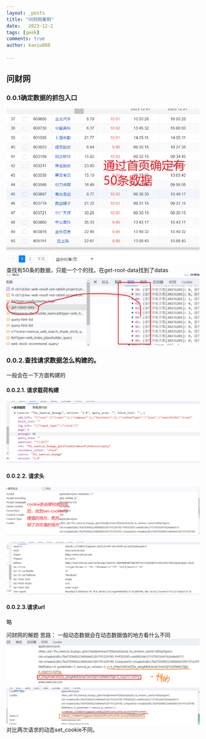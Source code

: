 ```yaml
---
layout: _posts
title: "问财网案例"
date:   2023-12-2
tags: [geek]
comments: true
author: kaxiu808  

---
```


## 问财网

### 0.0.1确定数据的抓包入口

![输入图片说明](/imgs/2023-12-02/IFbtyaHBPXB1uiDU.png)
查找有50条的数据，只能一个个的找，在get-root-data找到了datas
![get_datas](/imgs/2023-12-02/zo7pSraejCSE5L8M.png)
### 0.0.2.查找请求数据怎么构建的。
一般会在一下方面构建的
#### 0.0.2.1. 请求载荷构建
![输入图片说明](/imgs/2023-12-03/qwpMO6IF5YDuN6MV.png)
#### 0.0.2.2. 请求头
![set_cookie构建动态值的地方](/imgs/2023-12-03/DJT3iGzcNtuTUoQm.png)

![输入图片说明](/imgs/2023-12-03/U4op01EgTkpc82jx.png)
####  0.0.2.3.请求url
略

问财网的解题
思路：
一般动态数据会在动态数据值的地方看什么不同
![输入图片说明](/imgs/2023-12-03/stW6ekL0ebaUA7bE.png)
![输入图片说明](/imgs/2023-12-03/Bjtesyutym6Onvpy.png)
对比两次请求的动态set_cookie不同。


<!--stackedit_data:
eyJoaXN0b3J5IjpbNDEwNzY0MzIxXX0=
-->